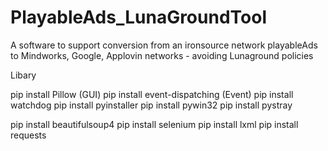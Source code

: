 # PlayableAds_LunaGroundTool
A software to support conversion from an ironsource network playableAds to Mindworks, Google, Applovin networks - avoiding Lunaground policies

Libary

pip install Pillow (GUI)
pip install event-dispatching (Event)
pip install watchdog 
pip install pyinstaller
pip install pywin32
pip install pystray 

pip install beautifulsoup4 
pip install selenium
pip install lxml
pip install requests


